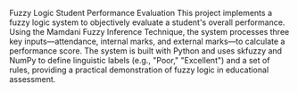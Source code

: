 Fuzzy Logic Student Performance Evaluation
This project implements a fuzzy logic system to objectively evaluate a student's overall performance. Using the Mamdani Fuzzy Inference Technique, 
the system processes three key inputs—attendance, internal marks, and external marks—to calculate a performance score. 
The system is built with Python and uses skfuzzy and NumPy to define linguistic labels (e.g., "Poor," "Excellent") and a set of rules, 
providing a practical demonstration of fuzzy logic in educational assessment.
